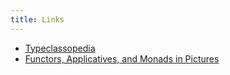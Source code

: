 ```yaml
---
title: Links
---
```


* <a href="http://www.haskell.org/haskellwiki/Typeclassopedia">Typeclassopedia</a>
* <a href="http://adit.io/posts/2013-04-17-functors,_applicatives,_and_monads_in_pictures.html">Functors, Applicatives, and Monads in Pictures</a>

